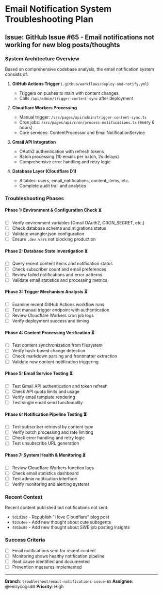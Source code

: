 # Email Notification System Troubleshooting Plan

## Issue: GitHub Issue #65 - Email notifications not working for new blog posts/thoughts

### System Architecture Overview
Based on comprehensive codebase analysis, the email notification system consists of:

1. **GitHub Actions Trigger** (`.github/workflows/deploy-and-notify.yml`)
   - Triggers on pushes to main with content changes
   - Calls `/api/admin/trigger-content-sync` after deployment

2. **Cloudflare Workers Processing**
   - Manual trigger: `/src/pages/api/admin/trigger-content-sync.ts`
   - Cron jobs: `/src/pages/api/cron/process-notifications.ts` (every 6 hours)
   - Core services: ContentProcessor and EmailNotificationService

3. **Gmail API Integration**
   - OAuth2 authentication with refresh tokens
   - Batch processing (10 emails per batch, 2s delays)
   - Comprehensive error handling and retry logic

4. **Database Layer (Cloudflare D1)**
   - 8 tables: users, email_notifications, content_items, etc.
   - Complete audit trail and analytics

### Troubleshooting Phases

#### Phase 1: Environment & Configuration Check ⏳
- [ ] Verify environment variables (Gmail OAuth2, CRON_SECRET, etc.)
- [ ] Check database schema and migrations status
- [ ] Validate wrangler.json configuration
- [ ] Ensure `.dev.vars` not blocking production

#### Phase 2: Database State Investigation ⏳
- [ ] Query recent content items and notification status
- [ ] Check subscriber count and email preferences
- [ ] Review failed notifications and error patterns
- [ ] Validate email statistics and processing metrics

#### Phase 3: Trigger Mechanism Analysis ⏳
- [ ] Examine recent GitHub Actions workflow runs
- [ ] Test manual trigger endpoint with authentication
- [ ] Review Cloudflare Workers cron job logs
- [ ] Verify deployment success and timing

#### Phase 4: Content Processing Verification ⏳
- [ ] Test content synchronization from filesystem
- [ ] Verify hash-based change detection
- [ ] Check markdown parsing and frontmatter extraction
- [ ] Validate new content notification triggering

#### Phase 5: Email Service Testing ⏳
- [ ] Test Gmail API authentication and token refresh
- [ ] Check API quota limits and usage
- [ ] Verify email template rendering
- [ ] Test single email send functionality

#### Phase 6: Notification Pipeline Testing ⏳
- [ ] Test subscriber retrieval by content type
- [ ] Verify batch processing and rate limiting
- [ ] Check error handling and retry logic
- [ ] Test unsubscribe URL generation

#### Phase 7: System Health & Monitoring ⏳
- [ ] Review Cloudflare Workers function logs
- [ ] Check email statistics dashboard
- [ ] Test admin notification interface
- [ ] Verify monitoring and alerting systems

### Recent Context
Recent content published but notifications not sent:
- `9d1d39d` - Republish "I love Cloudflare" blog post
- `92dc4ee` - Add new thought about cute subagents  
- `493bc86` - Add new thought about SWE job posting insights

### Success Criteria
- [ ] Email notifications sent for recent content
- [ ] Monitoring shows healthy notification pipeline
- [ ] Root cause identified and documented
- [ ] Prevention measures implemented

---
**Branch**: `troubleshoot/email-notifications-issue-65`
**Assignee**: @emilycogsdill
**Priority**: High